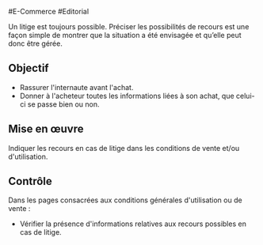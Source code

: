 
#E-Commerce #Editorial

Un litige est toujours possible. Préciser les possibilités de recours est une façon simple de montrer que la situation a été envisagée et qu’elle peut donc être gérée.

Objectif
--------

*   Rassurer l'internaute avant l'achat.
*   Donner à l'acheteur toutes les informations liées à son achat, que celui-ci se passe bien ou non.

Mise en œuvre
-------------

Indiquer les recours en cas de litige dans les conditions de vente et/ou d'utilisation.

Contrôle
--------

Dans les pages consacrées aux conditions générales d'utilisation ou de vente :

*   Vérifier la présence d'informations relatives aux recours possibles en cas de litige.
